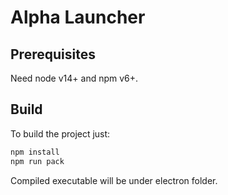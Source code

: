 # Alpha Launcher

## Prerequisites
Need node v14+ and npm v6+.

## Build
To build the project just:

```bash
npm install
npm run pack
```

Compiled executable will be under electron folder.

